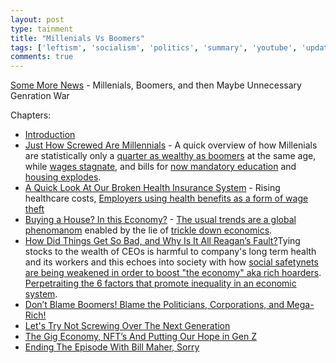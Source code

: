 ```yaml
---
layout: post
type: tainment
title: "Millenials Vs Boomers"
tags: ['leftism', 'socialism', 'politics', 'summary', 'youtube', 'update', 'thoughts']
comments: true
---
```

[Some More News](https://www.youtube.com/channel/UCvlj0IzjSnNoduQF0l3VGng) - Millenials, Boomers, and then Maybe Unnecessary Genration War

Chapters:
- [Introduction](https://www.youtube.com/watch?v=Pit-WT0pU34&list=TLGG1m18va0LDMIxOTExMjAyMQ&index=1&t=0s)
- [Just How Screwed Are Millennials](https://www.youtube.com/watch?v=Pit-WT0pU34&list=TLGG1m18va0LDMIxOTExMjAyMQ&index=1&t=247s) - A quick overview of how Millenials are statistically only a [quarter as wealthy as boomers](https://youtu.be/Pit-WT0pU34?t=362) at the same age, while [wages stagnate](https://youtu.be/Pit-WT0pU34?t=433), and bills for [now mandatory education](https://youtu.be/Pit-WT0pU34?t=424) and [housing explodes](https://youtu.be/Pit-WT0pU34?t=478).
- [A Quick Look At Our Broken Health Insurance System](https://www.youtube.com/watch?v=Pit-WT0pU34&list=TLGG1m18va0LDMIxOTExMjAyMQ&index=1&t=570s) - Rising healthcare costs, [Employers using health benefits as a form of wage theft](https://youtu.be/Pit-WT0pU34?t=708)
- [Buying a House? In this Economy?](https://www.youtube.com/watch?v=Pit-WT0pU34&list=TLGG1m18va0LDMIxOTExMjAyMQ&index=1&t=990s) - [The usual trends are a global phenomanom](https://youtu.be/Pit-WT0pU34?t=1085) enabled by the lie of [trickle down economics](https://youtu.be/Pit-WT0pU34?t=1383).
- [How Did Things Get So Bad, and Why Is It All Reagan’s Fault?](https://www.youtube.com/watch?v=Pit-WT0pU34&list=TLGG1m18va0LDMIxOTExMjAyMQ&index=1&t=1694s)Tying stocks to the wealth of CEOs is harmful to company's long term health and its workers and this echoes into society with how [social safetynets are being weakened in order to boost "the economy" aka rich hoarders](https://youtu.be/Pit-WT0pU34?t=1753).  [Perpetraiting the 6 factors that promote inequality in an economic system](https://youtu.be/Pit-WT0pU34). 
- [Don’t Blame Boomers! Blame the Politicians, Corporations, and Mega-Rich!](https://www.youtube.com/watch?v=Pit-WT0pU34&list=TLGG1m18va0LDMIxOTExMjAyMQ&index=1&t=1925s)
- [Let's Try Not Screwing Over The Next Generation](https://www.youtube.com/watch?v=Pit-WT0pU34&list=TLGG1m18va0LDMIxOTExMjAyMQ&index=1&t=2195s)
- [The Gig Economy, NFT’s And Putting Our Hope in Gen Z](https://www.youtube.com/watch?v=Pit-WT0pU34&list=TLGG1m18va0LDMIxOTExMjAyMQ&index=1&t=2564s)
- [Ending The Episode With Bill Maher, Sorry](https://www.youtube.com/watch?v=Pit-WT0pU34&list=TLGG1m18va0LDMIxOTExMjAyMQ&index=1&t=2932s)
